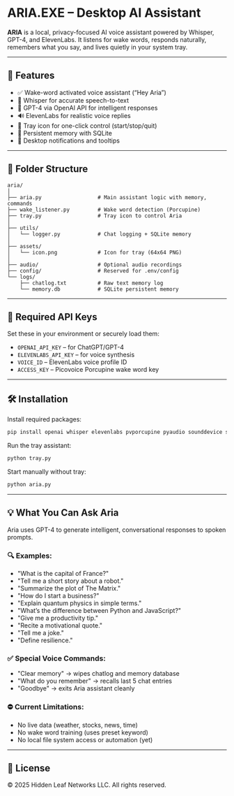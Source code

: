 # ARIA.EXE – Desktop AI Assistant

**ARIA** is a local, privacy-focused AI voice assistant powered by Whisper, GPT-4, and ElevenLabs. It listens for wake words, responds naturally, remembers what you say, and lives quietly in your system tray.

---

## 🚀 Features

- ✅ Wake-word activated voice assistant (“Hey Aria”)
- 🎤 Whisper for accurate speech-to-text
- 🧠 GPT-4 via OpenAI API for intelligent responses
- 🔊 ElevenLabs for realistic voice replies
- 📌 Tray icon for one-click control (start/stop/quit)
- 💾 Persistent memory with SQLite
- 🔔 Desktop notifications and tooltips

---

## 📂 Folder Structure

```
aria/
│
├── aria.py                  # Main assistant logic with memory, commands
├── wake_listener.py         # Wake word detection (Porcupine)
├── tray.py                  # Tray icon to control Aria
│
├── utils/
│   └── logger.py            # Chat logging + SQLite memory
│
├── assets/
│   └── icon.png             # Icon for tray (64x64 PNG)
│
├── audio/                   # Optional audio recordings
├── config/                  # Reserved for .env/config
└── logs/
    ├── chatlog.txt          # Raw text memory log
    └── memory.db            # SQLite persistent memory
```

---

## 🔐 Required API Keys

Set these in your environment or securely load them:

- `OPENAI_API_KEY` – for ChatGPT/GPT-4
- `ELEVENLABS_API_KEY` – for voice synthesis
- `VOICE_ID` – ElevenLabs voice profile ID
- `ACCESS_KEY` – Picovoice Porcupine wake word key

---

## 🛠 Installation

Install required packages:

```bash
pip install openai whisper elevenlabs pvporcupine pyaudio sounddevice soundfile pydub simpleaudio pystray pillow plyer python-dotenv
```

Run the tray assistant:

```bash
python tray.py
```

Start manually without tray:

```bash
python aria.py
```

---

## 💡 What You Can Ask Aria

Aria uses GPT-4 to generate intelligent, conversational responses to spoken prompts.

### 🔍 Examples:
- "What is the capital of France?"
- "Tell me a short story about a robot."
- "Summarize the plot of The Matrix."
- "How do I start a business?"
- "Explain quantum physics in simple terms."
- "What’s the difference between Python and JavaScript?"
- "Give me a productivity tip."
- "Recite a motivational quote."
- "Tell me a joke."
- "Define resilience."

### ✅ Special Voice Commands:
- "Clear memory" → wipes chatlog and memory database
- "What do you remember" → recalls last 5 chat entries
- "Goodbye" → exits Aria assistant cleanly

### ⛔ Current Limitations:
- No live data (weather, stocks, news, time)
- No wake word training (uses preset keyword)
- No local file system access or automation (yet)

---

## 📜 License

© 2025 Hidden Leaf Networks LLC. All rights reserved.
